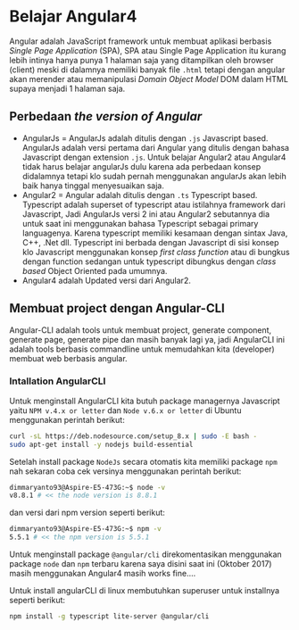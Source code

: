 # Belajar Angular4

Angular adalah JavaScript framework untuk membuat aplikasi berbasis *Single Page Application* (SPA), SPA atau Single Page Application itu kurang lebih intinya hanya punya 1 halaman saja yang ditampilkan oleh browser (client) meski di dalamnya memiliki banyak file `.html` tetapi dengan angular akan merender atau memanipulasi *Domain Object Model* DOM dalam HTML supaya menjadi 1 halaman saja.

## Perbedaan _the version of Angular_

- AngularJs = AngularJs adalah ditulis dengan `.js` Javascript based. AngularJs adalah versi pertama dari Angular yang ditulis dengan bahasa Javascript dengan extension `.js`. Untuk belajar Angular2 atau Angular4 tidak harus belajar angularJs dulu karena ada perbedaan konsep didalamnya tetapi klo sudah pernah menggunakan angularJs akan lebih baik hanya tinggal menyesuaikan saja.
- Angular2 = Angular adalah ditulis dengan `.ts` Typescript based. Typescript adalah superset of typescript atau istilahnya framework dari Javascript, Jadi AngularJs versi 2 ini atau Angular2 sebutannya dia untuk saat ini menggunakan bahasa Typescript sebagai primary languagenya. Karena typescript memiliki kesamaan dengan sintax Java, C++, .Net dll. Typescript ini berbada dengan Javascript di sisi konsep klo Javascript menggunakan konsep _first class function_ atau di bungkus dengan function sedangan untuk typescript dibungkus dengan _class based_ Object Oriented pada umumnya.
- Angular4 adalah Updated versi dari Angular2.

## Membuat project dengan Angular-CLI

Angular-CLI adalah tools untuk membuat project, generate component, generate page, generate pipe dan masih banyak lagi ya, jadi AngularCLI ini adalah tools berbasis commandline untuk memudahkan kita (developer) membuat web berbasis angular.

### Intallation AngularCLI

Untuk menginstall AngularCLI kita butuh package managernya Javascript yaitu `NPM v.4.x or letter` dan `Node v.6.x or letter` di Ubuntu menggunakan perintah berikut:

```sh 
curl -sL https://deb.nodesource.com/setup_8.x | sudo -E bash -
sudo apt-get install -y nodejs build-essential
```

Setelah install package `NodeJs` secara otomatis kita memiliki package `npm` nah sekaran coba cek versinya menggunakan perintah berikut:

```sh 
dimmaryanto93@Aspire-E5-473G:~$ node -v
v8.8.1 # << the node version is 8.8.1
``` 

dan versi dari npm version seperti berikut:

```sh 
dimmaryanto93@Aspire-E5-473G:~$ npm -v
5.5.1 # << the npm version is 5.5.1
```

Untuk menginstall package `@angular/cli` direkomentasikan menggunakan package `node` dan `npm` terbaru karena saya disini saat ini (Oktober 2017) masih menggunakan Angular4 masih works fine....

Untuk install angularCLI di linux membutuhkan superuser untuk installnya seperti berikut:

```sh 
npm install -g typescript lite-server @angular/cli
```

